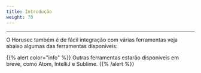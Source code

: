 ```yaml
---
title: Introdução
weight: 70
---
```


---

O Horusec também é de fácil integração com várias ferramentas veja abaixo algumas das ferramentas disponíveis: 

{{% alert color="info" %}}
Outras ferramentas estarão disponíveis em breve, como Atom, IntelliJ e Sublime. 
{{% /alert %}}
